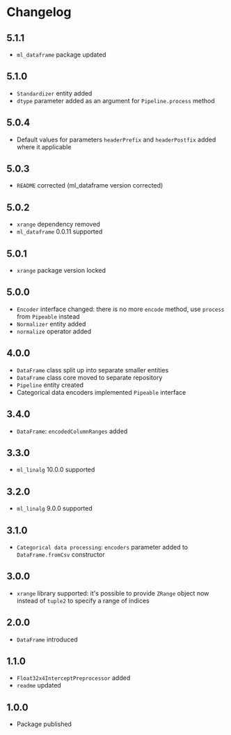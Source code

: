 # Changelog

## 5.1.1
- `ml_dataframe` package updated

## 5.1.0
- `Standardizer` entity added
- `dtype` parameter added as an argument for `Pipeline.process` method

## 5.0.4
- Default values for parameters `headerPrefix` and `headerPostfix` added where it applicable

## 5.0.3
- `README` corrected (ml_dataframe version corrected)

## 5.0.2
- `xrange` dependency removed
- `ml_dataframe` 0.0.11 supported

## 5.0.1
- `xrange` package version locked

## 5.0.0
- `Encoder` interface changed: there is no more `encode` method, use `process` from `Pipeable` instead
- `Normalizer` entity added
- `normalize` operator added

## 4.0.0
- `DataFrame` class split up into separate smaller entities
- `DataFrame` class core moved to separate repository
- `Pipeline` entity created
- Categorical data encoders implemented `Pipeable` interface

## 3.4.0
- `DataFrame`: `encodedColumnRanges` added

## 3.3.0
- `ml_linalg` 10.0.0 supported

## 3.2.0
- `ml_linalg` 9.0.0 supported

## 3.1.0
- `Categorical data processing`: `encoders` parameter added to `DataFrame.fromCsv` constructor

## 3.0.0
- `xrange` library supported: it's possible to provide `ZRange` object now instead of `tuple2` to specify a range of 
indices 

## 2.0.0
- `DataFrame` introduced

## 1.1.0
- `Float32x4InterceptPreprocessor` added
- `readme` updated

## 1.0.0
- Package published
